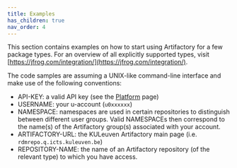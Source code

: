 ```yaml
---
title: Examples
has_children: true
nav_order: 4
---
```


This section contains examples on how to start using Artifactory for a few
package types. For an overview of all explicitly supported types, visit
[https://jfrog.com/integration/](https://jfrog.com/integration/).

The code samples are assuming a UNIX-like command-line interface
and make use of the following conventions:

* API-KEY: a valid API key (see the [Platform](../platform) page)
* USERNAME: your u-account (`u0xxxxxx`)
* NAMESPACE: namespaces are used in certain repositories to distinguish
  between different user groups. Valid NAMESPACEs then correspond to the
  name(s) of the Artifactory group(s) associated with your account.
* ARTIFACTORY-URL: the KULeuven Artifactory main page (i.e.
  `rdmrepo.q.icts.kuleuven.be`)
* REPOSITORY-NAME: the name of an Artifactory repository (of the relevant
  type) to which you have access.
